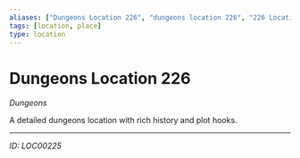 ```yaml
---
aliases: ["Dungeons Location 226", "dungeons location 226", "226 Location Dungeons"]
tags: [location, place]
type: location
---
```


# Dungeons Location 226

*Dungeons*

A detailed dungeons location with rich history and plot hooks.

---
*ID: LOC00225*